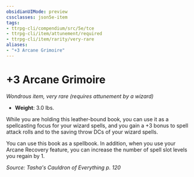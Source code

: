 ```yaml
---
obsidianUIMode: preview
cssclasses: json5e-item
tags:
- ttrpg-cli/compendium/src/5e/tce
- ttrpg-cli/item/attunement/required
- ttrpg-cli/item/rarity/very-rare
aliases: 
- "+3 Arcane Grimoire"
---
```

# +3 Arcane Grimoire
*Wondrous item, very rare (requires attunement by a wizard)*  


- **Weight**: 3.0 lbs.

While you are holding this leather-bound book, you can use it as a spellcasting focus for your wizard spells, and you gain a +3 bonus to spell attack rolls and to the saving throw DCs of your wizard spells.

You can use this book as a spellbook. In addition, when you use your Arcane Recovery feature, you can increase the number of spell slot levels you regain by 1.

*Source: Tasha's Cauldron of Everything p. 120*